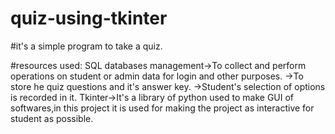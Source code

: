# quiz-using-tkinter
#it's a simple program to take a quiz.

#resources used: SQL databases management->To collect and perform operations on student or admin data for login and other purposes.
                                         ->To store he quiz questions and it's answer key.
                                         ->Student's selection of options is recorded in it.
                 Tkinter->It's a library of python used to make GUI of softwares,in this project it is used for 
                          making the project as interactive for student as possible.
                          


